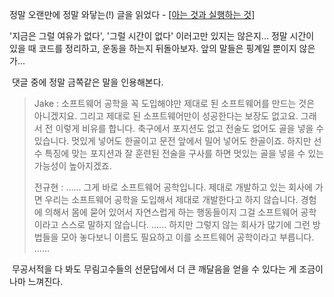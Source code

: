 정말 오랜만에 정말 와닿는(!) 글을 읽었다 - [\[아는 것과 실행하는 것\]](http://allofsoftware.net/217 "[http://allofsoftware.net/217]로 이동합니다.") 

'지금은 그럴 여유가 없다', '그럴 시간이 없다' 이러고만 있지는 않은지... 정말 시간이 있을 때 코드를 정리하고, 운동을 하는지 뒤돌아보자. 앞의 말들은 핑계일 뿐이지 않은가...

 댓글 중에 정말 금쪽같은 말을 인용해본다.

> Jake : 소프트웨어 공학을 꼭 도입해야만 제대로 된 소프트웨어를 만드는 것은 아니겠지요. 그리고 제대로 된 소프트웨어만이 성공한다는 보장도 없고요. 그래서 전 이렇게 비유를 합니다. 축구에서 포지션도 없고 전술도 없어도 골을 넣을 수 있습니다. 멋있게 넣어도 한골이고 문전 앞에서 밀어 넣어도 한골이죠. 하지만 선수 특징에 맞는 포지션과 잘 훈련된 전술을 구사를 하면 멋있는 골을 넣을 수 있는 가능성이 높아지겠죠.
>
> 전규현 : ...... 그게 바로 소프트웨어 공학입니다. 제대로 개발하고 있는 회사에 가면 우리는 소프트웨어 공학을 도입해서 제대로 개발한다고 하지 않습니다. 경험에 의해서 몸에 묻어 있어서 자연스럽게 하는 행동들이지 그걸 소프트웨어 공학이라고 스스로 말하지 않습니다. ...... 하지만 그렇지 않는 회사가 많기에 그런 방법들을 모아 놓다보니 이름도 필요하고 이를 소프트웨어 공학이라고 부릅니다. ......

 무공서적을 다 봐도 무림고수들의 선문답에서 더 큰 깨달음을 얻을 수 있다는 게 조금이나마 느껴진다.
